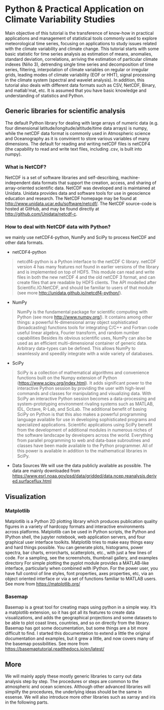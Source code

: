 # Python & Practical Application on Climate Variability Studies
Main objective of this tutorial is the transference of know-how in practical applications and management of statistical tools commonly used to explore meteorological time series, focusing on applications to study issues related with the climate variability and climate change. This tutorial starts with some basic statistic for time series analysis as estimation of means, anomalies, standard deviation, correlations, arriving the estimation of particular climate indexes (Niño 3), detrending single time series and decomposition of time series, filtering, interpolation of climate variables on regular or irregular grids, leading modes of climate variability (EOF or HHT), signal processing in the climate system (spectral and wavelet analysis). In addition, this tutorial also deals with different data formats such as CSV, NetCDF, Binary, and matlab'mat, etc. It is assumed that you have basic knowledge and understanding of statistics and Python.

## Generic libraries for scientific analysis
The default Python library for dealing with large arrays of numeric data (e.g. four dimensional latitude/longitude/altitude/time data arrays) is numpy, while the netCDF data format is commonly used in Atmospheric science and Oceanography as it is convinient to store various variables of many dimensions. The default for reading and writing netCDF files is netCDF4 (the capability to read and write text files, including .csv, is built into numpy).
### What is NetCDF?
NetCDF is a set of software libraries and self-describing, machine-independent data formats that support the creation, access, and sharing of array-oriented scientific data.
NetCDF was developed and is maintained at Unidata. Unidata provides data and software tools for use in geoscience education and research. The NetCDF homepage may be found at http://www.unidata.ucar.edu/software/netcdf/. The NetCDF source-code is hosted at GitHub, and may be found directly at http://github.com/Unidata/netcdf-c.
### How to deal with NetCDF data with Python?
we mainly use netCDF4-python, NumPy and SciPy to process NetCDF and other data formats.
* netCDF4-python
> netcdf4-python is a Python interface to the netCDF C library. netCDF version 4 has many features not found in earlier versions of the library and is implemented on top of HDF5. This module can read and write files in both the new netCDF 4 and the old netCDF 3 format, and can create files that are readable by HDF5 clients. The API modelled after Scientific.IO.NetCDF, and should be familiar to users of that module (see more http://unidata.github.io/netcdf4-python/).
* NumPy
> NumPy is the fundamental package for scientific computing with Python (see more http://www.numpy.org/). 
It contains among other things:
a powerful N-dimensional array object
sophisticated (broadcasting) functions
tools for integrating C/C++ and Fortran code
useful linear algebra, Fourier transform, and random number capabilities
Besides its obvious scientific uses, NumPy can also be used as an efficient multi-dimensional container of generic data. Arbitrary data-types can be defined. This allows NumPy to seamlessly and speedily integrate with a wide variety of databases.
* SciPy
> SciPy is a collection of mathematical algorithms and convenience functions built on the Numpy extension of Python (https://www.scipy.org/index.html). It adds significant power to the interactive Python session by providing the user with high-level commands and classes for manipulating and visualizing data. With SciPy an interactive Python session becomes a data-processing and system-prototyping environment rivaling systems such as MATLAB, IDL, Octave, R-Lab, and SciLab.
>The additional benefit of basing SciPy on Python is that this also makes a powerful programming language available for use in developing sophisticated programs and specialized applications. Scientific applications using SciPy benefit from the development of additional modules in numerous niches of the software landscape by developers across the world. Everything from parallel programming to web and data-base subroutines and classes have been made available to the Python programmer. All of this power is available in addition to the mathematical libraries in SciPy.
* Data Sources
We will use the data publicly available as possible.
The data are mainly downloaded from https://www.esrl.noaa.gov/psd/data/gridded/data.ncep.reanalysis.derived.surfaceflux.html
## Visualization
### Matplotlib
Matplotlib is a Python 2D plotting library which produces publication quality figures in a variety of hardcopy formats and interactive environments across platforms. Matplotlib can be used in Python scripts, the Python and IPython shell, the jupyter notebook, web application servers, and four graphical user interface toolkits.
Matplotlib tries to make easy things easy and hard things possible. You can generate plots, histograms, power spectra, bar charts, errorcharts, scatterplots, etc., with just a few lines of code. For a sampling, see the screenshots, thumbnail gallery, and examples directory
For simple plotting the pyplot module provides a MATLAB-like interface, particularly when combined with IPython. For the power user, you have full control of line styles, font properties, axes properties, etc, via an object oriented interface or via a set of functions familiar to MATLAB users.
See more from https://matplotlib.org/
### Basemap
Basemap is a great tool for creating maps using python in a simple way. It’s a matplotlib extension, so it has got all its features to create data visualizations, and adds the geographical projections and some datasets to be able to plot coast lines, countries, and so on directly from the library.
Basemap has got some documentation, but some things are a bit more difficult to find. I started this documentation to extend a little the original documentation and examples, but it grew a little, and now covers many of the basemap possibilities.
See more from https://basemaptutorial.readthedocs.io/en/latest/
## More
We will mainly apply these mostly generic libraries to carry out data analysis step by step. The procedures or steps are common to the atmospheric and ocean sciences. Although other advanced libraries will simpilfy the procedures, the underlying ideas should be the same in essense.
We will also introduce more other libraries such as xarray and iris in the following parts.
